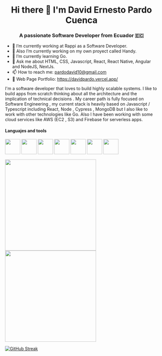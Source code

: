 <h1 align="center">Hi there 👋 I'm David Ernesto Pardo Cuenca</h1>
<h3 align="center">A passionate Software Developer from Ecuador 🇪🇨</h3>



- 🔭 I’m currently working at Rappi as a Software Developer.
- 🔭 Also I’m currently working on my own proyect called Handy.
- 🌱 I’m currently learning Go.
- 💬 Ask me about HTML, CSS, Javascript, React, React Native, Angular and NodeJS, NextJs.
- 📫 How to reach me: pardodavid10@gmail.com
- 📃 Web Page Portfolio: https://davidpardo.vercel.app/

I'm a software developer that loves to build highly scalable systems. I like to build apps from scratch thinking about all the architecture and the implication of technical decisions . My career path is fully focused on Software Engineering , my current stack is heavily based on Javascript / Typescript including React, Node , Cypress , MongoDB but I also like to work with other technologies like Go. Also I have been working with some cloud services like AWS (EC2 , S3) and Firebase for serverless apps.

 
#### Languajes and tools
<p>
<img src="https://user-images.githubusercontent.com/43886292/129050805-eb0d8de6-836f-4eda-8ac0-630d74448cb7.png" width="50">
<img src="https://user-images.githubusercontent.com/43886292/129050890-01ce9e10-1c02-4ba1-b562-0152b95608b1.png" width="50">
<img src="https://user-images.githubusercontent.com/43886292/129050987-e591bcd2-31a2-49ba-9fe3-170d6d19e3ec.png" width="50">
 <!--Firebase -->
<img src="https://user-images.githubusercontent.com/43886292/129053643-a2471ba7-f1f4-4286-a4dd-f7051f2451eb.png" width="50" height='50'>
   <!--Nest -->
<img src="https://user-images.githubusercontent.com/43886292/129053888-33198973-3fc5-4819-b92d-cbdc89f0f8af.png" width="50">
   <!--Node -->
<img src="https://user-images.githubusercontent.com/43886292/129054935-c99bc379-a02b-4907-90de-526298b57b72.png" width="50">
<img src="https://user-images.githubusercontent.com/43886292/129054639-36e2ce72-4316-49c3-8edf-a8beefe737d5.png" width="50">
 

</p>

<p>
<img src="https://api.githubtrends.io/user/svg/davidPardoC/langs" width="300">
<img src="https://api.githubtrends.io/user/svg/davidPardoC/repos?time_range=one_year&group=other&theme=classic" width="300">
</p>



[![GitHub Streak](https://github-readme-streak-stats.herokuapp.com/?user=davidPardoC)](https://git.io/streak-stats)
<!--
**davidPardoC/davidPardoC** is a ✨ _special_ ✨ repository because its `README.md` (this file) appears on your GitHub profile.

Here are some ideas to get you started:

- 🔭 I’m currently working on ...
- 🌱 I’m currently learning ...
- 👯 I’m looking to collaborate on ...
- 🤔 I’m looking for help with ...
- 💬 Ask me about ...
- 📫 How to reach me: ...
- 😄 Pronouns: ...
- ⚡ Fun fact: ...
-->
